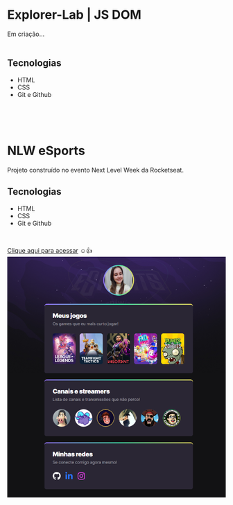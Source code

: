 # Explorer-Lab | JS DOM 

Em criação...
</br>
</br>

## Tecnologias
- HTML
- CSS
- Git e Github
</br>
</br>
</br>

# NLW eSports 

Projeto construído no evento Next Level Week da Rocketseat.

## Tecnologias
- HTML
- CSS
- Git e Github
</br>

[Clique aqui para acessar](https://karinewagner.github.io/NLWSports/) ☺️👍
![preview](./NLWSports/.github/preview.png) 
